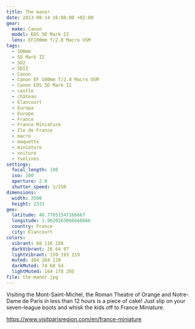 ```yaml
---
title: The manor
date: 2013-08-14 16:08:00 +02:00
gear:
  make: Canon
  model: EOS 5D Mark II
  lens: EF100mm f/2.8 Macro USM
tags:
  - 100mm
  - 5D Mark II
  - 5D2
  - 5DII
  - Canon
  - Canon EF 100mm f/2.8 Macro USM
  - Canon EOS 5D Mark II
  - castle
  - château
  - Élancourt
  - Europa
  - Europe
  - France
  - France Miniature
  - Ile de France
  - macro
  - maquette
  - miniature
  - voiture
  - Yvelines
settings:
  focal_length: 100
  iso: 100
  aperture: 2.8
  shutter_speed: 1/250
dimensions:
  width: 3500
  height: 2333
geo:
  latitude: 48.77651547166667
  longitude: 1.9620263066666666
  country: France
  city: Élancourt
colors:
  vibrant: 60 116 158
  darkVibrant: 26 64 97
  lightVibrant: 159 193 219
  muted: 164 164 110
  darkMuted: 74 68 54
  lightMuted: 164 178 205
file: the-manor.jpg
---
```


Visiting the Mont-Saint-Michel, the Roman Theatre of Orange and Notre-Dame de Paris in less than 12 hours is a piece of cake! Just slip on your seven-league boots and whisk the kids off to France Miniature.

https://www.visitparisregion.com/en/france-miniature

